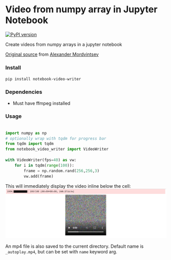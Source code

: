 # Video from numpy array in Jupyter Notebook
[![PyPI version](https://badge.fury.io/py/notebook-video-writer.svg)](https://badge.fury.io/py/notebook-video-writer)   
  
Create videos from numpy arrays in a jupyter notebook  

[Original source](https://colab.research.google.com/github/znah/notebooks/blob/master/external_colab_snippets.ipynb  
) from [Alexander Mordvintsev](https://github.com/znah)

### Install    
  
`pip install notebook-video-writer`  

### Dependencies  
  - Must have ffmpeg installed  

### Usage  
```python

import numpy as np
# optionally wrap with tqdm for progress bar
from tqdm import tqdm
from notebook_video_writer import VideoWriter

with VideoWriter(fps=40) as vw:
    for i in tqdm(range(100)):
        frame = np.random.rand(256,256,3)
        vw.add(frame)

```  
This will immediately display the video inline below the cell:  
![screenshot](imgs/screenshot.png)   
  
An mp4 file is also saved to the current directory. Default name is `_autoplay.mp4`, but can be set with `name` keyword arg.

